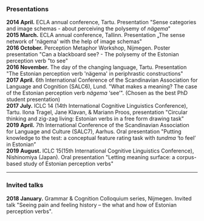 ### Presentations

**2014 April.** ECLA annual conference, Tartu. Presentation "Sense categories and image schemas - about perceiving the polysemy of *nägema*"  
**2015 March.** ECLA annual conference, Tallinn. Presentation „The sense network of 'nägema' with the help of image schemas"  
**2016 October.** Perception Metaphor Workshop, Nijmegen. Poster presentation "Can a blackboard see? - The polysemy of the Estonian perception verb "to see"  
**2016 November.** The day of the changing language, Tartu. Presentation "The Estonian perception verb 'nägema' in periphrastic constructions"  
**2017 April.** 6th International Conference of the Scandinavian Association for Language and Cognition (SALC6), Lund. "What makes a meaning? The case of the Estonian perception verb *nägema* ‘see’". (Chosen as the best PhD student presentation)  
**2017 July.** ICLC 14 (14th International Cognitive Linguistics Conference), Tartu. Ilona Tragel, Jane Klavan, & Mariann Proos, presentation "Circular thinking and zig-zag living: Estonian verbs in a free form drawing task"  
**2019 April.** 7th International Conference of the Scandinavian Association for Language and Culture (SALC7), Aarhus. Oral presentation "Putting knowledge to the test: a conceptual feature rating task with *tundma* ‘to feel’ in Estonian”  
**2019 August.** ICLC 15(15th International Cognitive Linguistics Conference), Nishinomiya (Japan). Oral presentation "Letting meaning surface: a corpus-based study of Estonian perception verbs"  

---

### Invited talks

**2018 January.** Grammar & Cognition Colloquium series, Nijmegen. Invited talk "Seeing pain and feeling history – the what and how of Estonian perception verbs".

